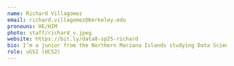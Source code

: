 ```yaml
---
name: Richard Villagomez
email: richard.villagomez@berkeley.edu
pronouns: HE/HIM
photo: staff/richard_v.jpeg
website: https://bit.ly/data8-sp25-richard
bio: I’m a junior from the Northern Mariana Islands studying Data Science and CS, and I'm a big fan of iced mochas, Mario Kart, and Data 8. I hope to help make data science accessible to everyone!
role: uGSI (UCS2)
---
```

